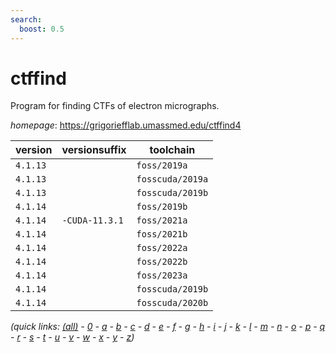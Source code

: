 ```yaml
---
search:
  boost: 0.5
---
```

# ctffind

Program for finding CTFs of electron micrographs.

*homepage*: <https://grigoriefflab.umassmed.edu/ctffind4>

version | versionsuffix | toolchain
--------|---------------|----------
``4.1.13`` |  | ``foss/2019a``
``4.1.13`` |  | ``fosscuda/2019a``
``4.1.13`` |  | ``fosscuda/2019b``
``4.1.14`` |  | ``foss/2019b``
``4.1.14`` | ``-CUDA-11.3.1`` | ``foss/2021a``
``4.1.14`` |  | ``foss/2021b``
``4.1.14`` |  | ``foss/2022a``
``4.1.14`` |  | ``foss/2022b``
``4.1.14`` |  | ``foss/2023a``
``4.1.14`` |  | ``fosscuda/2019b``
``4.1.14`` |  | ``fosscuda/2020b``


*(quick links: [(all)](../index.md) - [0](../0/index.md) - [a](../a/index.md) - [b](../b/index.md) - [c](../c/index.md) - [d](../d/index.md) - [e](../e/index.md) - [f](../f/index.md) - [g](../g/index.md) - [h](../h/index.md) - [i](../i/index.md) - [j](../j/index.md) - [k](../k/index.md) - [l](../l/index.md) - [m](../m/index.md) - [n](../n/index.md) - [o](../o/index.md) - [p](../p/index.md) - [q](../q/index.md) - [r](../r/index.md) - [s](../s/index.md) - [t](../t/index.md) - [u](../u/index.md) - [v](../v/index.md) - [w](../w/index.md) - [x](../x/index.md) - [y](../y/index.md) - [z](../z/index.md))*


